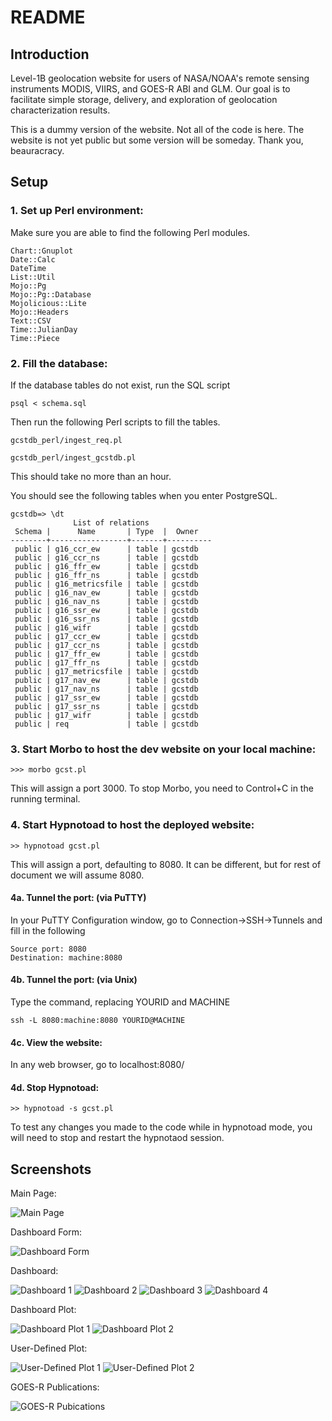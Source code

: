 # README

## Introduction

Level-1B geolocation website for users of NASA/NOAA's remote sensing instruments MODIS, VIIRS, and GOES-R ABI and GLM. Our goal is to facilitate simple storage, delivery, and exploration of geolocation characterization results. 

This is a dummy version of the website. Not all of the code is here. The website is not yet public but some version will be someday. Thank you, beauracracy. 

## Setup

### 1. Set up Perl environment:

Make sure you are able to find the following Perl modules.

```
Chart::Gnuplot
Date::Calc
DateTime
List::Util
Mojo::Pg
Mojo::Pg::Database
Mojolicious::Lite
Mojo::Headers
Text::CSV
Time::JulianDay
Time::Piece
```

### 2. Fill the database:

If the database tables do not exist, run the SQL script

`psql < schema.sql`

Then run the following Perl scripts to fill the tables.

`gcstdb_perl/ingest_req.pl`

`gcstdb_perl/ingest_gcstdb.pl`

This should take no more than an hour.

You should see the following tables when you enter PostgreSQL.

```
gcstdb=> \dt
              List of relations
 Schema |      Name       | Type  |  Owner   
--------+-----------------+-------+----------
 public | g16_ccr_ew      | table | gcstdb
 public | g16_ccr_ns      | table | gcstdb
 public | g16_ffr_ew      | table | gcstdb
 public | g16_ffr_ns      | table | gcstdb
 public | g16_metricsfile | table | gcstdb
 public | g16_nav_ew      | table | gcstdb
 public | g16_nav_ns      | table | gcstdb
 public | g16_ssr_ew      | table | gcstdb
 public | g16_ssr_ns      | table | gcstdb
 public | g16_wifr        | table | gcstdb
 public | g17_ccr_ew      | table | gcstdb
 public | g17_ccr_ns      | table | gcstdb
 public | g17_ffr_ew      | table | gcstdb
 public | g17_ffr_ns      | table | gcstdb
 public | g17_metricsfile | table | gcstdb
 public | g17_nav_ew      | table | gcstdb
 public | g17_nav_ns      | table | gcstdb
 public | g17_ssr_ew      | table | gcstdb
 public | g17_ssr_ns      | table | gcstdb
 public | g17_wifr        | table | gcstdb
 public | req             | table | gcstdb
 ```

### 3. Start Morbo to host the dev website on your local machine:

`>>> morbo gcst.pl`

This will assign a port 3000. To stop Morbo, you need to Control+C in the running terminal. 

### 4. Start Hypnotoad to host the deployed website:

`>> hypnotoad gcst.pl`

This will assign a port, defaulting to 8080. It can be different, but for rest of document we will assume 8080. 

#### 4a. Tunnel the port: (via PuTTY)

In your PuTTY Configuration window, go to Connection->SSH->Tunnels and fill
in the following

```
Source port: 8080
Destination: machine:8080
```

#### 4b. Tunnel the port: (via Unix)

Type the command, replacing YOURID and MACHINE

`ssh -L 8080:machine:8080 YOURID@MACHINE`

#### 4c. View the website:

In any web browser, go to localhost:8080/

#### 4d. Stop Hypnotoad:

`>> hypnotoad -s gcst.pl`

To test any changes you made to the code while in hypnotoad mode, you will need to stop and restart the hypnotaod session.

## Screenshots

Main Page:

![Main Page](https://github.com/cgosmeyer/goes_website/blob/main/images/index.png?raw=true)

Dashboard Form:

![Dashboard Form](https://user-images.githubusercontent.com/5558042/139557032-c774e6ce-a089-4161-8517-37a10610b9df.png)

Dashboard:

![Dashboard 1](https://github.com/cgosmeyer/goes_website/blob/main/images/dashboard1.png?raw=true)
![Dashboard 2](https://github.com/cgosmeyer/goes_website/blob/main/images/dashboard2.png?raw=true)
![Dashboard 3](https://github.com/cgosmeyer/goes_website/blob/main/images/dashboard3.png?raw=true)
![Dashboard 4](https://github.com/cgosmeyer/goes_website/blob/main/images/dashboard4.png?raw=true)

Dashboard Plot:

![Dashboard Plot 1](https://github.com/cgosmeyer/goes_website/blob/main/images/dashboard_plot1.png?raw=true)
![Dashboard Plot 2](https://github.com/cgosmeyer/goes_website/blob/main/images/dashboard_plot2.png?raw=true)

User-Defined Plot:

![User-Defined Plot 1](https://github.com/cgosmeyer/goes_website/blob/main/images/userdef_plot1.png?raw=true)
![User-Defined Plot 2](https://github.com/cgosmeyer/goes_website/blob/main/images/userdef_plot2.png?raw=true)

GOES-R Publications:

![GOES-R Pubications](https://github.com/cgosmeyer/goes_website/blob/main/images/goesr_publications.png?raw=true)

